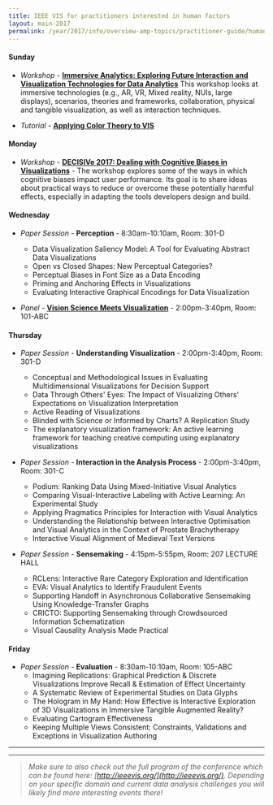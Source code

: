 ```yaml
---
title: IEEE VIS for practitioners interested in human factors
layout: main-2017
permalink: /year/2017/info/overview-amp-topics/practitioner-guide/human-factors
---
```


#### Sunday

* *Workshop* - **[Immersive Analytics: Exploring Future Interaction and Visualization Technologies for Data Analytics](http://immersiveanalytics.net/)**
This workshop looks at immersive technologies (e.g., AR, VR, Mixed reality, NUIs, large displays), scenarios, theories and frameworks, collaboration, physical and tangible visualization, as well as interaction techniques.

* *Tutorial* - **[Applying Color Theory to VIS](/year/2017/info/tutorials#Applying_Color_Theory)**

#### Monday

* *Workshop* - **[DECISIVe 2017: Dealing with Cognitive Biases in Visualizations](http://decisive-workshop.dbvis.de/)** - 
The workshop explores some of the ways in which cognitive biases impact user performance. Its goal is to share ideas about practical ways to reduce or overcome these potentially harmful effects, especially in adapting the tools developers design and build.


#### Wednesday

* *Paper Session* - **Perception** - 8:30am-10:10am, Room: 301-D
  * Data Visualization Saliency Model: A Tool for Evaluating Abstract Data Visualizations
  * Open vs Closed Shapes: New Perceptual Categories?
  * Perceptual Biases in Font Size as a Data Encoding
  * Priming and Anchoring Effects in Visualizations
  * Evaluating Interactive Graphical Encodings for Data Visualization

* *Panel* - **[Vision Science Meets Visualization](/year/2017/info/panels#vision-science)** - 2:00pm-3:40pm, Room: 101-ABC


#### Thursday

* *Paper Session* - **Understanding Visualization** - 2:00pm-3:40pm, Room: 301-D
  * Conceptual and Methodological Issues in Evaluating Multidimensional Visualizations for Decision Support
  * Data Through Others' Eyes: The Impact of Visualizing Others' Expectations on Visualization Interpretation
  * Active Reading of Visualizations
  * Blinded with Science or Informed by Charts? A Replication Study
  * The explanatory visualization framework: An active learning framework for teaching creative computing using explanatory visualizations

* *Paper Session* - **Interaction in the Analysis Process** - 2:00pm-3:40pm, Room: 301-C
  * Podium: Ranking Data Using Mixed-Initiative Visual Analytics
  * Comparing Visual-Interactive Labeling with Active Learning: An Experimental Study
  * Applying Pragmatics Principles for Interaction with Visual Analytics
  * Understanding the Relationship between Interactive Optimisation and Visual Analytics in the Context of Prostate Brachytherapy
  * Interactive Visual Alignment of Medieval Text Versions

* *Paper Session* - **Sensemaking** - 4:15pm-5:55pm, Room: 207 LECTURE HALL
  * RCLens: Interactive Rare Category Exploration and Identification
  * EVA: Visual Analytics to Identify Fraudulent Events
  * Supporting Handoff in Asynchronous Collaborative Sensemaking Using Knowledge-Transfer Graphs
  * CRICTO: Supporting Sensemaking through Crowdsourced Information Schematization
  * Visual Causality Analysis Made Practical



#### Friday

* *Paper Session* - **Evaluation** - 8:30am-10:10am, Room: 105-ABC
  * Imagining Replications: Graphical Prediction & Discrete Visualizations Improve Recall & Estimation of Effect Uncertainty 
  * A Systematic Review of Experimental Studies on Data Glyphs
  * The Hologram in My Hand: How Effective is Interactive Exploration of 3D Visualizations in Immersive Tangible Augmented Reality?
  * Evaluating Cartogram Effectiveness
  * Keeping Multiple Views Consistent: Constraints, Validations and Exceptions in Visualization Authoring


-----
*** 

> _Make sure to also check out the full program of the conference which can be found here: [http://ieeevis.org/](http://ieeevis.org/). 
Depending on your specific domain and current data analysis challenges you will likely find more interesting events there!_












